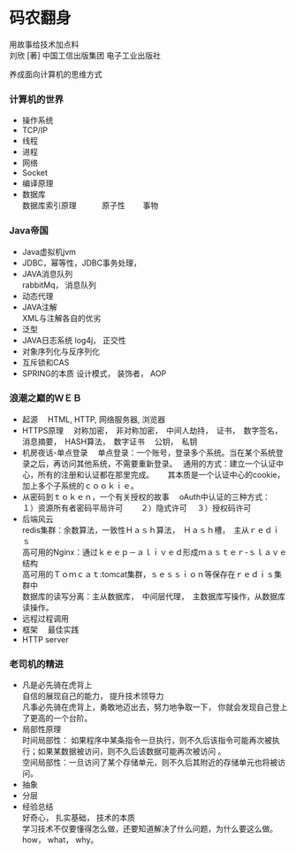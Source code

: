 # 码农翻身
用故事给技术加点料  
刘欣  [著] 
中国工信出版集团 
电子工业出版社 

养成面向计算机的思维方式 

### 计算机的世界
* 操作系统
* TCP/IP
* 线程　　
* 进程　
* 网络  
* Socket
* 编译原理  
* 数据库  
数据库索引原理　　　
原子性　　
事物　　


### Java帝国
* Java虚拟机jvm  
* JDBC，幂等性，JDBC事务处理，  
* JAVA消息队列  
rabbitMq， 消息队列  
* 动态代理   
* JAVA注解  
XML与注解各自的优劣  
* 泛型
* JAVA日志系统 
log4j， 正交性 
* 对象序列化与反序列化 
* 互斥锁和CAS
* SPRING的本质 
设计模式， 装饰者， AOP

### 浪潮之巅的ＷＥＢ  
* 起源　
HTML, HTTP, 网络服务器, 浏览器　
* HTTPS原理　
对称加密，　非对称加密，　中间人劫持，　证书，　数字签名，　消息摘要，　HASH算法，　数字证书　
公钥，　私钥　　
* 机房夜话-单点登录　
单点登录：一个账号，登录多个系统。当在某个系统登录之后，再访问其他系统，不需要重新登录。　
通用的方式：建立一个认证中心，所有的注册和认证都在那里完成。　　
其本质是一个认证中心的cookie，加上多个子系统的ｃｏｏｋｉｅ。
* 从密码到ｔｏｋｅｎ，一个有关授权的故事　 
oAuth中认证的三种方式：　
１）资源所有者密码平局许可　　
２）隐式许可　
３）授权码许可
* 后端风云   
redis集群：余数算法，一致性Ｈａｓｈ算法，　Ｈａｓｈ槽，　主从ｒｅｄｉｓ  
高可用的Nginx：通过ｋｅｅｐ－ａｌｉｖｅｄ形成ｍａｓｔｅｒ-ｓｌａｖｅ结构  
高可用的Ｔｏｍｃａｔ:tomcat集群，ｓｅｓｓｉｏｎ等保存在ｒｅｄｉｓ集群中  
数据库的读写分离：主从数据库，　中间层代理，　主数据库写操作，从数据库读操作。　
* 远程过程调用　
* 框架　
最佳实践　
* HTTP server  

### 老司机的精进  
* 凡是必先骑在虎背上  
自信的展现自己的能力， 提升技术领导力   
凡事必先骑在虎背上，勇敢地迈出去，努力地争取一下， 你就会发现自己登上了更高的一个台阶。  
* 局部性原理  
时间局部性： 如果程序中某条指令一旦执行，则不久后该指令可能再次被执行；如果某数据被访问，则不久后该数据可能再次被访问 。  
空间局部性：一旦访问了某个存储单元，则不久后其附近的存储单元也将被访问。   
* 抽象  
* 分层  
* 经验总结  
好奇心， 扎实基础， 技术的本质  
学习技术不仅要懂得怎么做，还要知道解决了什么问题，为什么要这么做。how， what， why。
